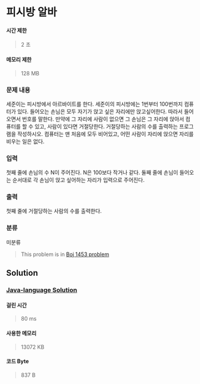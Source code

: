 # 피시방 알바
#### 시간 제한
> 2 초
#### 메모리 제한
> 128 MB
### 문제 내용

세준이는 피시방에서 아르바이트를 한다. 세준이의 피시방에는 1번부터 100번까지 컴퓨터가 있다.
들어오는 손님은 모두 자기가 앉고 싶은 자리에만 앉고싶어한다. 따라서 들어오면서 번호를 말한다. 만약에 그 자리에 사람이 없으면 그 손님은 그 자리에 앉아서 컴퓨터를 할 수 있고, 사람이 있다면 거절당한다.
거절당하는 사람의 수를 출력하는 프로그램을 작성하시오. 컴퓨터는 맨 처음에 모두 비어있고, 어떤 사람이 자리에 앉으면 자리를 비우는 일은 없다.

### 입력

첫째 줄에 손님의 수 N이 주어진다. N은 100보다 작거나 같다. 둘째 줄에 손님이 들어오는 순서대로 각 손님이 앉고 싶어하는 자리가 입력으로 주어진다.

### 출력

첫째 줄에 거절당하는 사람의 수를 출력한다.

### 분류
미분류
> This problem is in [Boj 1453 problem](https://www.acmicpc.net/problem/1453)

## Solution
### [Java-language Solution](./main.java)
#### 걸린 시간
> 80 ms
#### 사용한 메모리
> 13072 KB
#### 코드 Byte
> 837 B

